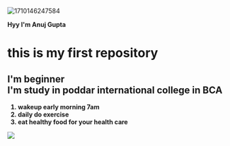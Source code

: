 ![1710146247584](https://github.com/user-attachments/assets/4da3f910-b8cd-4332-9181-f0f2a2abe7d6)<html>
  <head>
    <title> hello</title>
  </head>
  <body>
    <strong> Hyy I'm Anuj Gupta
      <h1> this is my first repository</h1>
    <h2> I'm beginner <br>I'm study in poddar international college in BCA</h2>
      <ol>
        <li> wakeup early morning 7am</li>
        <li> daily do exercise </li>
        <li> eat healthy food for your health care </li>
      </ol>
      <body background="red">
      <font size="10">
      <img src="![Uploading 1710146247584.jpg…]">



  </body>
</html>
